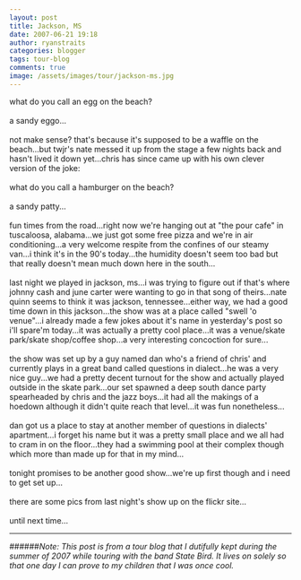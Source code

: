 ```yaml
---
layout: post
title: Jackson, MS
date: 2007-06-21 19:18
author: ryanstraits
categories: blogger
tags: tour-blog
comments: true
image: /assets/images/tour/jackson-ms.jpg
---
```

what do you call an egg on the beach?<br /><br />a sandy eggo...<br /><br />not make sense? that's because it's supposed to be a waffle on the beach...but twjr's nate messed it up from the stage a few nights back and hasn't lived it down yet...chris has since came up with his own clever version of the joke:<br /><br />what do you call a hamburger on the beach?<br /><br />a sandy patty...<br /><br />fun times from the road...right now we're hanging out at "the pour cafe" in tuscaloosa, alabama...we just got some free pizza and we're in air conditioning...a very welcome respite from the confines of our steamy van...i think it's in the 90's today...the humidity doesn't seem too bad but that really doesn't mean much down here in the south...<br /><br />last night we played in jackson, ms...i was trying to figure out if that's where johnny cash and june carter were wanting to go in that song of theirs...nate quinn seems to think it was jackson, tennessee...either way, we had a good time down in this jackson...the show was at a place called "swell 'o venue"...i already made a few jokes about it's name in yesterday's post so i'll spare'm today...it was actually a pretty cool place...it was a venue/skate park/skate shop/coffee shop...a very interesting concoction for sure...<br /><br />the show was set up by a guy named dan who's a friend of chris' and currently plays in a great band called questions in dialect...he was a very nice guy...we had a pretty decent turnout for the show and actually played outside in the skate park...our set spawned a deep south dance party spearheaded by chris and the jazz boys...it had all the makings of a hoedown although it didn't quite reach that level...it was fun nonetheless...<br /><br />dan got us a place to stay at another member of questions in dialects' apartment...i forget his name but it was a pretty small place and we all had to cram in on the floor...they had a swimming pool at their complex though which more than made up for that in my mind...<br /><br />tonight promises to be another good show...we're up first though and i need to get set up...<br /><br />there are some pics from last night's show up on the flickr site...<br /><br />until next time...

---

######*Note: This post is from a tour blog that I dutifully kept during the summer of 2007 while touring with the band State Bird. It lives on solely so that one day I can prove to my children that I was once cool.*

